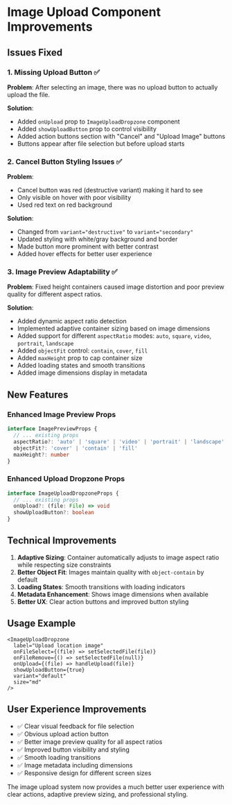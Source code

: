# Image Upload Component Improvements

## Issues Fixed

### 1. Missing Upload Button ✅

**Problem**: After selecting an image, there was no upload button to actually upload the file.

**Solution**:

- Added `onUpload` prop to `ImageUploadDropzone` component
- Added `showUploadButton` prop to control visibility
- Added action buttons section with "Cancel" and "Upload Image" buttons
- Buttons appear after file selection but before upload starts

### 2. Cancel Button Styling Issues ✅

**Problem**:

- Cancel button was red (destructive variant) making it hard to see
- Only visible on hover with poor visibility
- Used red text on red background

**Solution**:

- Changed from `variant="destructive"` to `variant="secondary"`
- Updated styling with white/gray background and border
- Made button more prominent with better contrast
- Added hover effects for better user experience

### 3. Image Preview Adaptability ✅

**Problem**: Fixed height containers caused image distortion and poor preview quality for different aspect ratios.

**Solution**:

- Added dynamic aspect ratio detection
- Implemented adaptive container sizing based on image dimensions
- Added support for different `aspectRatio` modes: `auto`, `square`, `video`, `portrait`, `landscape`
- Added `objectFit` control: `contain`, `cover`, `fill`
- Added `maxHeight` prop to cap container size
- Added loading states and smooth transitions
- Added image dimensions display in metadata

## New Features

### Enhanced Image Preview Props

```typescript
interface ImagePreviewProps {
  // ... existing props
  aspectRatio?: 'auto' | 'square' | 'video' | 'portrait' | 'landscape'
  objectFit?: 'cover' | 'contain' | 'fill'
  maxHeight?: number
}
```

### Enhanced Upload Dropzone Props

```typescript
interface ImageUploadDropzoneProps {
  // ... existing props
  onUpload?: (file: File) => void
  showUploadButton?: boolean
}
```

## Technical Improvements

1. **Adaptive Sizing**: Container automatically adjusts to image aspect ratio while respecting size constraints
2. **Better Object Fit**: Images maintain quality with `object-contain` by default
3. **Loading States**: Smooth transitions with loading indicators
4. **Metadata Enhancement**: Shows image dimensions when available
5. **Better UX**: Clear action buttons and improved button styling

## Usage Example

```tsx
<ImageUploadDropzone
  label="Upload location image"
  onFileSelect={(file) => setSelectedFile(file)}
  onFileRemove={() => setSelectedFile(null)}
  onUpload={(file) => handleUpload(file)}
  showUploadButton={true}
  variant="default"
  size="md"
/>
```

## User Experience Improvements

- ✅ Clear visual feedback for file selection
- ✅ Obvious upload action button
- ✅ Better image preview quality for all aspect ratios
- ✅ Improved button visibility and styling
- ✅ Smooth loading transitions
- ✅ Image metadata including dimensions
- ✅ Responsive design for different screen sizes

The image upload system now provides a much better user experience with clear actions, adaptive preview sizing, and professional styling.

